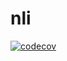 # nli
[![codecov](https://codecov.io/gh/abhishek9594/nli/branch/master/graph/badge.svg)](https://codecov.io/gh/abhishek9594/nli)
